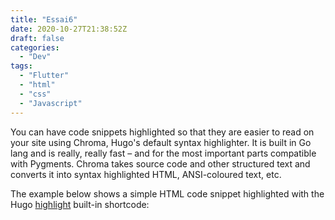 ```yaml
---
title: "Essai6"
date: 2020-10-27T21:38:52Z
draft: false
categories:
  - "Dev"
tags:
  - "Flutter"
  - "html"
  - "css"
  - "Javascript"
---
```


You can have code snippets highlighted so that they are easier to read on your site using Chroma, Hugo's default syntax highlighter. It is built in Go lang and is really, really fast – and for the most important parts compatible with Pygments. Chroma takes source code and other structured text and converts it into syntax highlighted HTML, ANSI-coloured text, etc.

<!--more-->

The example below shows a simple HTML code snippet highlighted with the Hugo [highlight](https://gohugo.io/content-management/shortcodes/#highlight) built-in shortcode:
